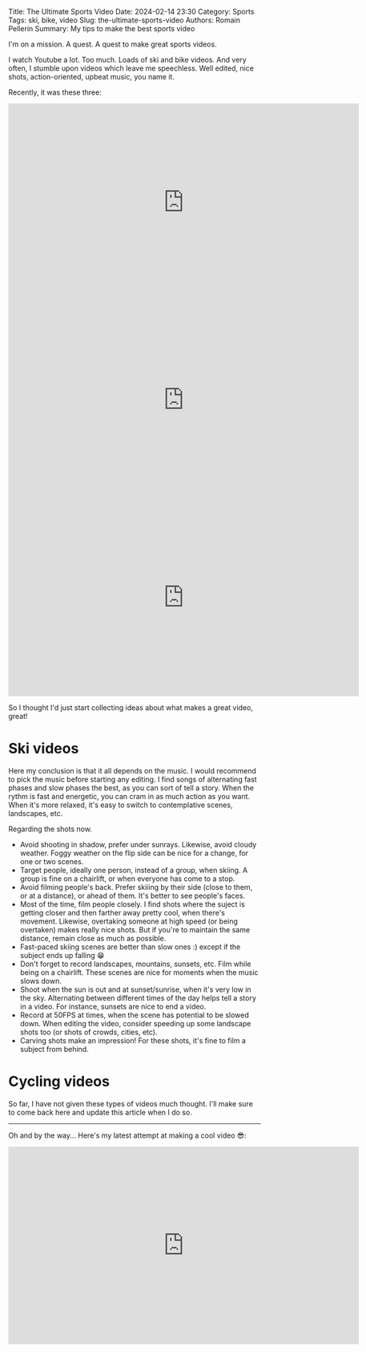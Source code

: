 Title: The Ultimate Sports Video
Date: 2024-02-14 23:30
Category: Sports
Tags: ski, bike, video
Slug: the-ultimate-sports-video
Authors: Romain Pellerin
Summary: My tips to make the best sports video

I'm on a mission. A quest. A quest to make great sports videos.

I watch Youtube a lot. Too much. Loads of ski and bike videos. And very often, I stumble upon videos which leave me speechless. Well edited, nice shots, action-oriented, upbeat music, you name it.

Recently, it was these three:

<iframe width="700" height="394" src="https://www.youtube-nocookie.com/embed/IgXoOQlyiso?rel=0" frameborder="0" allowfullscreen></iframe>

<iframe width="700" height="394" src="https://www.youtube-nocookie.com/embed/A3WtqSJ1ww0?rel=0" frameborder="0" allowfullscreen></iframe>

<iframe width="700" height="394" src="https://www.youtube-nocookie.com/embed/qgMqrFiPI_g?rel=0" frameborder="0" allowfullscreen></iframe>

So I thought I'd just start collecting ideas about what makes a great video, great!

# Ski videos

Here my conclusion is that it all depends on the music. I would recommend to pick the music before starting any editing. I find songs of alternating fast phases and slow phases the best, as you can sort of tell a story. When the rythm is fast and energetic, you can cram in as much action as you want. When it's more relaxed, it's easy to switch to contemplative scenes, landscapes, etc.

Regarding the shots now.

- Avoid shooting in shadow, prefer under sunrays. Likewise, avoid cloudy weather. Foggy weather on the flip side can be nice for a change, for one or two scenes.
- Target people, ideally one person, instead of a group, when skiing. A group is fine on a chairlift, or when everyone has come to a stop.
- Avoid filming people's back. Prefer skiiing by their side (close to them, or at a distance), or ahead of them. It's better to see people's faces.
- Most of the time, film people closely. I find shots where the suject is getting closer and then farther away pretty cool, when there's movement. Likewise, overtaking someone at high speed (or being overtaken) makes really nice shots. But if you're to maintain the same distance, remain close as much as possible.
- Fast-paced skiing scenes are better than slow ones :) except if the subject ends up falling 😁
- Don't forget to record landscapes, mountains, sunsets, etc. Film while being on a chairlift. These scenes are nice for moments when the music slows down.
- Shoot when the sun is out and at sunset/sunrise, when it's very low in the sky. Alternating between different times of the day helps tell a story in a video. For instance, sunsets are nice to end a video.
- Record at 50FPS at times, when the scene has potential to be slowed down. When editing the video, consider speeding up some landscape shots too (or shots of crowds, cities, etc).
- Carving shots make an impression! For these shots, it's fine to film a subject from behind.

# Cycling videos

So far, I have not given these types of videos much thought. I'll make sure to come back here and update this article when I do so.

--- 

Oh and by the way... Here's my latest attempt at making a cool video 😎:

<iframe width="700" height="394" src="https://www.youtube-nocookie.com/embed/N0WoxVaDKcQ?rel=0" frameborder="0" allowfullscreen></iframe>
